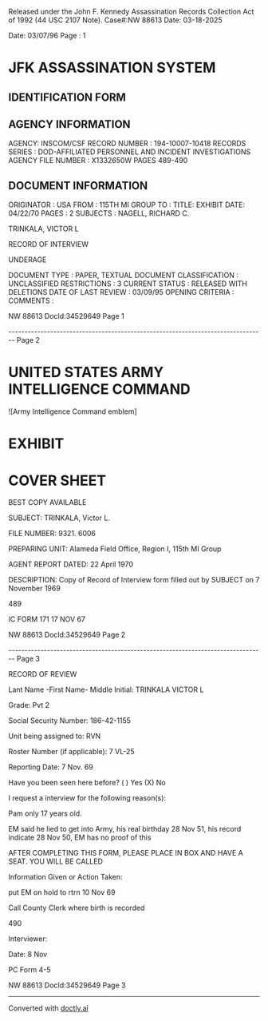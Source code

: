 Released under the John F. Kennedy
Assassination Records Collection Act of
1992 (44 USC 2107 Note). Case#:NW
88613 Date: 03-18-2025

Date: 03/07/96
Page : 1

# JFK ASSASSINATION SYSTEM
## IDENTIFICATION FORM

## AGENCY INFORMATION

AGENCY: INSCOM/CSF
RECORD NUMBER : 194-10007-10418
RECORDS SERIES : DOD-AFFILIATED PERSONNEL AND INCIDENT INVESTIGATIONS
AGENCY FILE NUMBER : X1332650W PAGES 489-490

## DOCUMENT INFORMATION

ORIGINATOR : USA
FROM : 115TH MI GROUP
TO :
TITLE: EXHIBIT
DATE: 04/22/70
PAGES : 2
SUBJECTS : NAGELL, RICHARD С.

TRINKALA, VICTOR L

RECORD OF INTERVIEW

UNDERAGE

DOCUMENT TYPE : PAPER, TEXTUAL DOCUMENT
CLASSIFICATION : UNCLASSIFIED
RESTRICTIONS : 3
CURRENT STATUS : RELEASED WITH DELETIONS
DATE OF LAST REVIEW : 03/09/95
OPENING CRITERIA :
COMMENTS :

NW 88613 DocId:34529649 Page 1


-------------------------------------------------------------------------------- Page 2

# UNITED STATES ARMY INTELLIGENCE COMMAND

![Army Intelligence Command emblem]

# EXHIBIT

# COVER SHEET

BEST COPY AVAILABLE

SUBJECT: TRINKALA, Victor L.

FILE NUMBER: 9321. 6006

PREPARING UNIT: Alameda Field Office, Region I, 115th MI Group

AGENT REPORT DATED: 22 April 1970

DESCRIPTION: Copy of Record of Interview form filled out by SUBJECT on 7 November 1969

489

IC FORM 171
17 NOV 67

NW 88613 Docld:34529649 Page 2


-------------------------------------------------------------------------------- Page 3

RECORD OF REVIEW

Lant Name -First Name- Middle Initial: TRINKALA VICTOR L

Grade: Pvt 2

Social Security Number: 186-42-1155

Unit being assigned to: RVN

Roster Number (if applicable): 7 VL-25

Reporting Date: 7 Nov. 69

Have you been seen here before? ( ) Yes (X) No

I request a interview for the following reason(s):

Pam only 17 years old.

EM said he lied to get into Army, his real birthday 28 Nov 51, his record indicate 28 Nov 50, EM has no proof of this

AFTER COMPLETING THIS FORM, PLEASE PLACE IN BOX AND HAVE A SEAT. YOU WILL BE CALLED

Information Given or Action Taken:

put EM on hold to rtrn 10 Nov 69

Call County Clerk where birth is recorded

490

Interviewer:

Date: 8 Nov

PC Form 4-5

NW 88613 DocId:34529649 Page 3


---
Converted with [doctly.ai](https://doctly.ai)